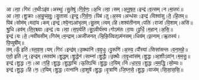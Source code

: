 

  
आ।त्वा॒।गिरः॑।र॒थीःऽइ॑व।अस्थुः॑।सु॒तेषु॑।गि॒र्व॒णः॒।अ॒भि।त्वा॒।सम्।अ॒नू॒ष॒त॒।इन्द्र॑।व॒त्सम्।न।मा॒तरः॑॥  
आ।त्वा॒।शु॒क्राः।अ॒चु॒च्य॒वुः॒।सु॒तासः॑।इ॒न्द्र॒।गि॒र्व॒णः॒।पिब॑।तु।अ॒स्य।अन्ध॑सः।इन्द्र॑।विश्वा॑सु।ते॒।हि॒तम्॥  
पिब॑।सोम॑म्।मदा॑य।कम्।इन्द्र॑।श्ये॒नऽआ॑भृतम्।सु॒तम्।त्वम्।हि।शश्व॑तीनाम्।पतिः॑।राजा॑।वि॒शाम्।असि॑॥  
श्रु॒धि।हव॑म्।ति॒र॒श्च्याः।इन्द्र॑।यः।त्वा॒।स॒प॒र्यति॑।सु॒ऽवीर्य॑स्य।गोऽम॑तः।रा॒यः।पू॒र्धि॒।म॒हान्।अ॒सि॒॥  
इन्द्र॑।यः।ते॒।नवी॑यसीम्।गिर॑म्।म॒न्द्राम्।अजी॑जनत्।चि॒कि॒त्वित्ऽम॑नसम्।धिय॑म्।प्र॒त्नाम्।ऋ॒तस्य॑।पि॒प्युषी॑म्॥  
तम्।ऊँ॒ इति॑।स्त॒वा॒म॒।यम्।गिरः॑।इन्द्र॑म्।उ॒क्थानि॑।व॒वृ॒धुः।पु॒रूणि॑।अ॒स्य॒।पौंस्या॑।सिसा॑सन्तः।व॒ना॒म॒हे॒॥  
एतो॒ इति॑।नु।इन्द्र॑म्।स्तवा॑म।शु॒द्धम्।शु॒द्धेन॑।साम्ना॑।शु॒द्धैः।उ॒क्थैः।व॒वृ॒ध्वांस॑म्।शु॒द्धः।आ॒शीःऽवा॑न्।म॒म॒त्तु॒॥  
इन्द्र॑।शु॒द्धः।नः॒।आ।ग॒हि॒।शु॒द्धः।शु॒द्धाभिः॑।ऊ॒तिऽभिः॑।शु॒द्धः।र॒यिम्।नि।धा॒र॒य॒।शु॒द्धः।म॒म॒द्धि॒।सो॒म्यः॥  
इन्द्र॑।शु॒द्धः।हि।नः॒।र॒यिम्।शु॒द्धः।रत्ना॑नि।दा॒शुषे॑।शु॒द्धः।वृ॒त्राणि॑।जि॒घ्न॒से॒।शु॒द्धः।वाज॑म्।सि॒सा॒स॒सि॒॥  
